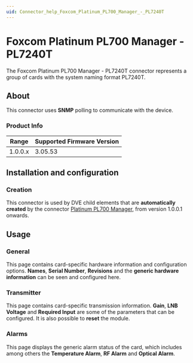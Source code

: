 ```yaml
---
uid: Connector_help_Foxcom_Platinum_PL700_Manager_-_PL7240T
---
```


# Foxcom Platinum PL700 Manager - PL7240T

The Foxcom Platinum PL700 Manager - PL7240T connector represents a group of cards with the system naming format PL7240T.

## About

This connector uses **SNMP** polling to communicate with the device.

### Product Info

| Range | Supported Firmware Version |
|------------------|-----------------------------|
| 1.0.0.x          | 3.05.53                     |

## Installation and configuration

### Creation

This connector is used by DVE child elements that are **automatically created** by the connector [Platinum PL700 Manager](xref:Connector_help_Foxcom_Platinum_PL700_Manager), from version 1.0.0.1 onwards.

## Usage

### General

This page contains card-specific hardware information and configuration options. **Names**, **Serial Number**, **Revisions** and the **generic hardware information** can be seen and configured here.

### Transmitter

This page contains card-specific transmission information. **Gain**, **LNB Voltage** and **Required Input** are some of the parameters that can be configured. It is also possible to **reset** the module.

### Alarms

This page displays the generic alarm status of the card, which includes among others the **Temperature Alarm**, **RF Alarm** and **Optical Alarm**.
